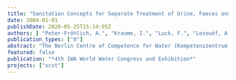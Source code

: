 ```yaml
---
title: "Sanitation Concepts for Separate Treatment of Urine, Faeces and Greywater - Demonstration Project in Berlin, Germany"
date: 2004-01-01
publishDate: 2020-05-25T15:14:05Z
authors: [ "Peter-Fröhlich, A.", "Kraume, I.", "Luck, F.", "Lesouëf, A.", "Oldenburg, M." ]
publication_types: ["0"]
abstract: "The Berlin Centre of Competence for Water (Kompetenzzentrum Wasser Berlin) together with its partners Berliner Wasserbetriebe and Veolia Water has started a pilot project about new sanitation concepts. In order to define the experiments for testing new, sustainable sanitation concepts a pre-study has been performed. This study included a cost comparison between two new sanitation concepts with gravity and vacuum separation toilets and the conventional system. It could be demonstrated that the new sanitation concepts may have cost advantages depending on the situation. This was a further motivation starting a pilot project near Berlin testing the above mentioned toilet systems under realistic conditions. The operation of the gravity separation toilets concept started in October 2003."
featured: false
publication: "*4th IWA World Water Congress and Exhibition*"
projects: ["scst"]
---
```


